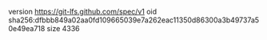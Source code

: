 version https://git-lfs.github.com/spec/v1
oid sha256:dfbbb849a02aa0fd109665039e7a262eac11350d86300a3b49737a50e49ea718
size 4336

